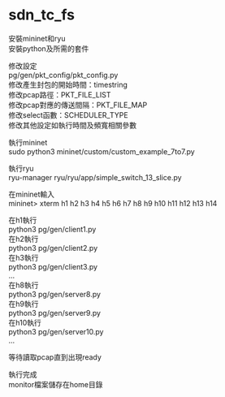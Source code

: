 # sdn_tc_fs

安裝mininet和ryu  
安裝python及所需的套件  

修改設定  
pg/gen/pkt_config/pkt_config.py  
修改產生封包的開始時間：timestring  
修改pcap路徑：PKT_FILE_LIST  
修改pcap對應的傳送間隔：PKT_FILE_MAP  
修改select函數：SCHEDULER_TYPE  
修改其他設定如執行時間及頻寬相關參數  
  
執行mininet  
sudo python3 mininet/custom/custom_example_7to7.py  
  
執行ryu  
ryu-manager ryu/ryu/app/simple_switch_13_slice.py  
  
在mininet輸入  
mininet> xterm h1 h2 h3 h4 h5 h6 h7 h8 h9 h10 h11 h12 h13 h14  
  
在h1執行  
python3 pg/gen/client1.py  
在h2執行  
python3 pg/gen/client2.py  
在h3執行  
python3 pg/gen/client3.py  
...  
在h8執行  
python3 pg/gen/server8.py  
在h9執行  
python3 pg/gen/server9.py  
在h10執行  
python3 pg/gen/server10.py  
...  
  
等待讀取pcap直到出現ready  

  
執行完成  
monitor檔案儲存在home目錄  

